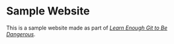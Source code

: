 # Sample Website

This is a sample website made as part of [*Learn Enough Git to Be Dangerous*](http://learnough.com/git-tutorial).

